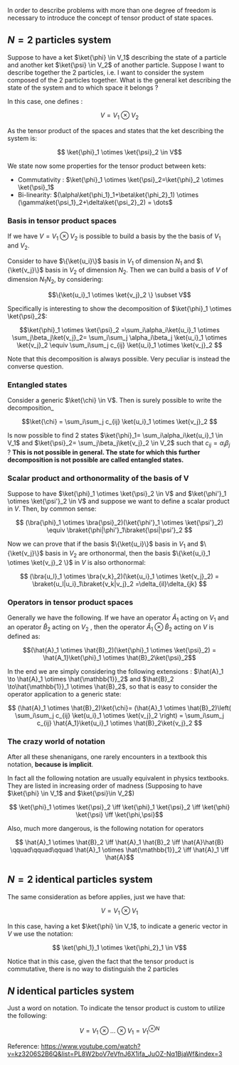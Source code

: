 In order to describe problems with more than one degree of freedom is necessary to introduce the concept of tensor product of state spaces.
## $N=2$ particles system

Suppose to have a ket $\ket{\phi} \in V_1$ describing the state of a particle and another ket $\ket{\psi} \in V_2$ of another particle.
Suppose I want to describe together the 2 particles, i.e. I want to consider the system composed of the 2 particles together. What is the general ket describing the state of the system and to which space it belongs ?

In this case, one defines :

$$ V = V_1 \otimes V_2 $$

As the tensor product of the spaces and states that the ket describing the system is:

$$ \ket{\phi}_1 \otimes \ket{\psi}_2  \in V$$

We state now some properties for the tensor product between kets:

- Commutativity : $\ket{\phi}_1 \otimes \ket{\psi}_2=\ket{\phi}_2 \otimes \ket{\psi}_1$
- Bi-linearity: $(\alpha\ket{\phi_1}_1+\beta\ket{\phi_2}_1) \otimes (\gamma\ket{\psi_1}_2+\delta\ket{\psi_2}_2) = \dots$

### Basis in tensor product spaces

If we have $V = V_1 \otimes V_2$ is possible to build a basis by the the basis of $V_1$ and $V_2$.

Consider to have $\{\ket{u_i}\}$ basis in $V_1$ of dimension $N_1$ and $\{\ket{v_j}\}$ basis in $V_2$ of dimension $N_2$.
Then we can build a basis of $V$ of dimension $N_1N_2$, by considering:

$$\{\ket{u_i}_1 \otimes \ket{v_j}_2 \} \subset V$$

Specifically is interesting to show the decomposition of $\ket{\phi}_1 \otimes \ket{\psi}_2$:

$$\ket{\phi}_1 \otimes \ket{\psi}_2 =\sum_i\alpha_i\ket{u_i}_1 \otimes \sum_j\beta_j\ket{v_j}_2= \sum_i\sum_j \alpha_i\beta_j \ket{u_i}_1 \otimes \ket{v_j}_2 \equiv \sum_i\sum_j c_{ij} \ket{u_i}_1 \otimes \ket{v_j}_2 $$

Note that this decomposition is always possible.
Very peculiar is instead the converse question.
### Entangled states

Consider a generic $\ket{\chi} \in V$. Then is surely possible to write the decomposition_

$$\ket{\chi} = \sum_i\sum_j c_{ij} \ket{u_i}_1 \otimes \ket{v_j}_2 $$

Is now possible to find 2 states $\ket{\phi}_1= \sum_i\alpha_i\ket{u_i}_1 \in V_1$ and $\ket{\psi}_2= \sum_j\beta_j\ket{v_j}_2 \in V_2$ such that $c_{ij}=\alpha_i\beta_j$ ?
**This is not possible in general.
The state for which this further decomposition is not possible are called entangled states.**

### Scalar product and orthonormality of the basis of V

Suppose to have $\ket{\phi}_1 \otimes \ket{\psi}_2 \in V$ and $\ket{\phi'}_1 \otimes \ket{\psi'}_2 \in V$ and suppose we want to define a scalar product in $V$.
Then, by common sense:

$$ (\bra{\phi}_1 \otimes \bra{\psi}_2)(\ket{\phi'}_1 \otimes \ket{\psi'}_2) \equiv \braket{\phi|\phi'}_1\braket{\psi|\psi'}_2 $$

Now we can prove that if the basis $\{\ket{u_i}\}$ basis in $V_1$ and $\{\ket{v_j}\}$ basis in $V_2$ are orthonormal, then the basis $\{\ket{u_i}_1 \otimes \ket{v_j}_2 \}$ in $V$ is also orthonormal:

$$ (\bra{u_l}_1 \otimes \bra{v_k}_2)(\ket{u_i}_1 \otimes \ket{v_j}_2) = \braket{u_l|u_i}_1\braket{v_k|v_j}_2 =\delta_{il}\delta_{jk} $$

### Operators in tensor product spaces

Generally we have the following. If we have an operator $\hat{A}_1$ acting on $V_1$ and an operator $\hat{B}_2$ acting on $V_2$ , then the operator $\hat{A}_1 \otimes \hat{B}_2$ acting on $V$ is defined as:

$$(\hat{A}_1 \otimes \hat{B}_2)(\ket{\phi}_1 \otimes \ket{\psi}_2) = \hat{A_1}\ket{\phi}_1 \otimes \hat{B}_2\ket{\psi}_2$$

In the end we are simply considering the following extensions : $\hat{A}_1 \to \hat{A}_1 \otimes \hat{\mathbb{1}}_2$ and $\hat{B}_2 \to\hat{\mathbb{1}}_1 \otimes \hat{B}_2$, so that is easy to consider the operator application to a generic state:

$$ (\hat{A}_1 \otimes \hat{B}_2)\ket{\chi}= (\hat{A}_1 \otimes \hat{B}_2)\left( \sum_i\sum_j c_{ij} \ket{u_i}_1 \otimes \ket{v_j}_2 \right) = \sum_i\sum_j c_{ij} \hat{A_1}\ket{u_i}_1 \otimes \hat{B}_2\ket{v_j}_2 $$

### The crazy world of notation

After all these shenanigans, one rarely encounters in a textbook this notation, **because is implicit**.

In fact all the following notation are usually equivalent in physics textbooks.
They are listed in increasing order of madness (Supposing to have $\ket{\phi} \in V_1$ and $\ket{\psi}\in V_2$)

$$ \ket{\phi}_1 \otimes \ket{\psi}_2 \iff  \ket{\phi}_1  \ket{\psi}_2 \iff \ket{\phi} \ket{\psi} \iff \ket{\phi,\psi}$$

Also, much more dangerous, is the following notation for operators

$$ \hat{A}_1 \otimes \hat{B}_2 \iff \hat{A}_1 \hat{B}_2 \iff \hat{A}\hat{B} \qquad\qquad\qquad \hat{A}_1 \otimes \hat{\mathbb{1}}_2 \iff \hat{A}_1 \iff \hat{A}$$

## $N=2$ identical particles system

The same consideration as before applies, just we have that:

$$ V = V_1 \otimes V_1 $$

In this case, having a ket $\ket{\phi} \in V_1$, to indicate a generic vector in $V$ we use the notation:

$$ \ket{\phi_1}_1 \otimes \ket{\phi_2}_1  \in V$$

Notice that in this case, given the fact that the tensor product is commutative, there is no way to distinguish the 2 particles

## $N$ identical particles system

Just a word on notation. To indicate the tensor product is custom to utilize the following:

$$ V = V_1 \otimes \dots\otimes V_1 = V_1^{\otimes N} $$






Reference:
https://www.youtube.com/watch?v=kz3206S2B6Q&list=PL8W2boV7eVfnJ6X1ifa_JuOZ-Nq1BjaWf&index=3

